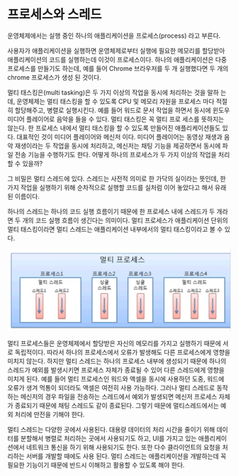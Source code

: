# 프로세스와 스레드

운영체제에서는 실행 중인 하나의 애플리케이션을 프로세스(process) 라고 부른다.

사용자가 애플리케이션을 실행하면 운영체제로부터 실행에 필요한 메모리를 할당받아
애플리케이션의 코드를 실행하는데 이것이 프로세스이다. 하나의 애플리케이션은 
다중 프로세스를 만들기도 하는데, 예를 들어 Chrome 브라우저를 두 개 실행했다면
두 개의 chrome 프로세스가 생성 된 것이다.

멀티 태스킹은(multi tasking)은 두 가지 이상의 작업을 동시에 처리하는 것을 말하
는데, 운영체제는 멀티 태스킹을 할 수 있도록 CPU 및 메모리 자원을 프로세스 마다
적절히 할당해주고, 병렬로 실행시킨다. 예를 들어 워드로 문서 작업을 하면서
동시에 윈도우 미디어 플레이어로 음악을 들을 수 있다. 멀티 태스킹은 꼭 멀티 프로
세스를 뜻하지는 않는다. 한 프로세스 내에서 멀티 태스킹을 할 수 있도록
만들어진 애플리케이션들도 있다. 대표적인 것이 미디어 플레이어와 메신저 이다.
미디어 플레이어는 동영상 재생과 음악 재생이라는 두 작업을 동시에 처리하고, 
메신저는 채팅 기능을 제공하면서 동시에 파일 전송 기능을 수행하기도 한다.
어떻게 하나의 프로세스가 두 가지 이상의 작업을 처리 할 수 있을까?

그 비밀은 멀티 스레드에 있다.
스레드는 사전적 의미로 한 가닥의 실이라는 뜻인데, 한 가지 작업을 실행하기 위해
순차적으로 실행할 코드를 실처럼 이어 놓았다고 해서 유래된 이름이다. 

하나의 스레드는 하나의 코드 실행 흐름이기 때문에 한 프로세스 내에 스레드가 
두 개라면 두 개의 코드 실행 흐름이 생긴다는 의미이다.
멀티 프로세스가 애플리케이션 단위의 멀티 태스킹이라면 멀티 스레드는 
애플리케이션 내부에서의 멀티 태스킹이라고 볼 수 있다. 

![img.png](img.png)

멀티 프로세스들은 운영체제에서 할당받은 자신의 메모리를 가지고 실행하기 때문에
서로 독립적이다. 따라서 하나의 프로세스에서 오류가 발생해도 다른 프로세스에게
영향을 미치지 않는다. 하지만 멀티 스레드는 하나의 프로세스 내부에 생성되기 때문에
하나의 스레드가 예외를 발생시키면 프로세스 자체가 종료될 수 있어
다른 스레드에게 영향을 미치게 된다. 예를 들어 멀티 프로세스인 워드와 액셀을
동시에 사용하던 도중, 워드에 오류가 생겨 먹통이 되더라도 액셀은 여전히 사용 가능하다.
그러나 멀티 스레드로 동작하는 메신저의 경우 파일을 전송하는 스레드에서 예외가
발생되면 메신저 프로세스 자체가 종료되기 때문에 채팅 스레드도 같이 종료된다.
그렇기 때문에 멀티스레드에서는 예외 처리에 만전을 기해야 한다.

멀티 스레드는 다양한 곳에서 사용된다. 대용량 데이터의 처리 시간을 줄이기 위해
데이터를 분할해서 병렬로 처리하는 곳에서 사용되기도 하고, UI를 가지고 있는
애플리케이션에서 네트워크 통신을 하기 위해 사용되기도 한다. 또한 
다수 클라이언트의 요청을 처리하는 서버를 개발할 때에도 사용 된다.
멀티 스레드는 애플리케이션을 개발하는데 꼭 필요한 기능이기 때문에
반드시 이해하고 활용할 수 있도록 해야 한다.
